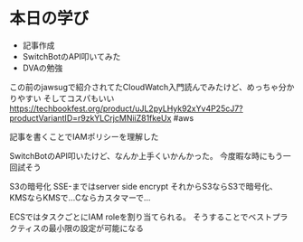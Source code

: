 # 本日の学び
- 記事作成
- SwitchBotのAPI叩いてみた
- DVAの勉強

この前のjawsugで紹介されてたCloudWatch入門読んでみたけど、めっちゃ分かりやすい
そしてコスパもいい
https://techbookfest.org/product/uJL2pyLHyk92xYv4P25cJ7?productVariantID=r9zkYLCrjcMNiiZ81fkeUx
#aws

記事を書くことでIAMポリシーを理解した

SwitchBotのAPI叩いたけど、なんか上手くいかんかった。
今度暇な時にもう一回試そう

S3の暗号化
SSE-まではserver side encrypt
それからS3ならS3で暗号化、KMSならKMSで...Cならカスタマーで...

ECSではタスクごとにIAM roleを割り当てられる。
そうすることでベストプラクティスの最小限の設定が可能になる
